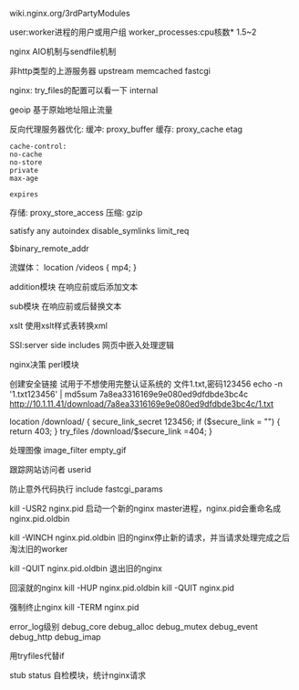 wiki.nginx.org/3rdPartyModules

user:worker进程的用户或用户组
worker_processes:cpu核数* 1.5~2

nginx AIO机制与sendfile机制

非http类型的上游服务器 upstream
memcached fastcgi

nginx:
try_files的配置可以看一下
internal

geoip
基于原始地址阻止流量

反向代理服务器优化:
缓冲: proxy_buffer
缓存: proxy_cache
    etag
    
    cache-control:
    no-cache
    no-store
    private
    max-age
    
    expires
存储: proxy_store_access
压缩: gzip

satisfy any
autoindex
disable_symlinks
limit_req

$binary_remote_addr

流媒体：
location /videos {
    mp4;
}

addition模块
在响应前或后添加文本

sub模块
在响应前或后替换文本

xslt
使用xslt样式表转换xml

SSI:server side includes
网页中嵌入处理逻辑

nginx决策
perl模块

创建安全链接
试用于不想使用完整认证系统的
文件1.txt,密码123456
echo -n '1.txt123456' | md5sum
7a8ea3316169e9e080ed9dfdbde3bc4c 
http://10.1.11.41/download/7a8ea3316169e9e080ed9dfdbde3bc4c/1.txt

location /download/ {
    secure_link_secret 123456;
    if ($secure_link = "") {
        return 403;
    }
    try_files /download/$secure_link =404;
}

处理图像
image_filter
empty_gif

跟踪网站访问者
userid

防止意外代码执行
include fastcgi_params

kill -USR2 nginx.pid
启动一个新的nginx  master进程，nginx.pid会重命名成nginx.pid.oldbin

kill -WINCH nginx.pid.oldbin
旧的nginx停止新的请求，并当请求处理完成之后淘汰旧的worker

kill -QUIT nginx.pid.oldbin
退出旧的nginx

回滚就的nginx
kill -HUP nginx.pid.oldbin
kill -QUIT nginx.pid 

强制终止nginx
kill -TERM nginx.pid 

error_log级别
debug_core 
debug_alloc
debug_mutex
debug_event
debug_http
debug_imap

用tryfiles代替if

stub status 自检模块，统计nginx请求
